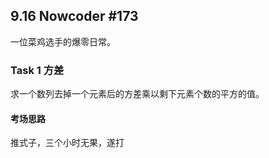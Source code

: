 ## 9.16 Nowcoder #173

一位菜鸡选手的爆零日常。

### Task 1 方差

求一个数列去掉一个元素后的方差乘以剩下元素个数的平方的值。

#### 考场思路

推式子，三个小时无果，遂打

<!--stackedit_data:
eyJoaXN0b3J5IjpbLTEyNzczMTkzMzBdfQ==
-->